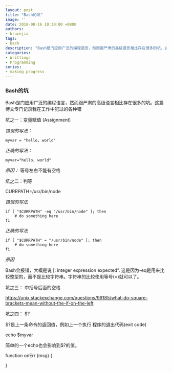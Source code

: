 ```yaml
---
layout: post
title: "Bash的坑"
image: ''
date: 2018-08-16 10:30:00 +0800
authors:
- brucejia
tags: 
- bash
description: "Bash是门应用广泛的编程语言，然而跟严肃的高级语言相比存在很多的坑。这篇博文专门记录我在工作中犯过的各种错"
categories:
- Writtings
- Programming
series: 
- making progress
---
```


### Bash的坑

Bash是门应用广泛的编程语言，然而跟严肃的高级语言相比存在很多的坑。这篇博文专门记录我在工作中犯过的各种错

坑之一：变量赋值 (Assignment)

*错误的写法：*
```
myvar = "hello, world"
```

*正确的写法：*
```
myvar="hello, world"
```
*原因：*
等号左右不能有空格

坑之二：判等

CURRPATH=/usr/bin/node

*错误的写法*
```
if [ "$CURRPATH" -eq "/usr/bin/node" ]; then
    # do something here
fi
```

*正确的写法*

```
if [ "$CURRPATH" = "/usr/bin/node" ]; then
    # do something here
fi
```

*原因*

Bash会报错，大概是说 \[: integer expression expected”.
这是因为-eq是用来比较整型的，而不是比较字符串。字符串的比较使用等号(=)就可以了。



坑之三： 中括号后面的空格

https://unix.stackexchange.com/questions/99185/what-do-square-brackets-mean-without-the-if-on-the-left

坑之四： $?

$?是上一条命令的返回值，例如上一个执行 程序的退出代码(exit code)

echo $myvar

简单的一个echo也会影响到$?的值。

function onErr (msg) {

}

